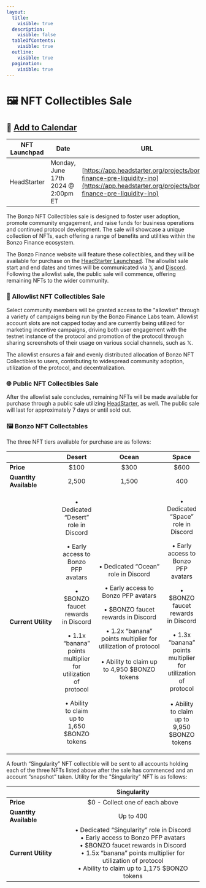 ```yaml
---
layout:
  title:
    visible: true
  description:
    visible: false
  tableOfContents:
    visible: true
  outline:
    visible: true
  pagination:
    visible: true
---
```


# 🖼️ NFT Collectibles Sale



## 📆  [Add to Calendar](https://www.addevent.com/event/cG21952827)

| NFT Launchpad | Date                               | URL                                                                                                                                          |
| ------------- | ---------------------------------- | -------------------------------------------------------------------------------------------------------------------------------------------- |
| HeadStarter   | Monday, June 17th 2024 @ 2:00pm ET | [https://app.headstarter.org/projects/bonzo-finance-pre-liquidity-ino](https://app.headstarter.org/projects/bonzo-finance-pre-liquidity-ino) |

The Bonzo NFT Collectibles sale is designed to foster user adoption, promote community engagement, and raise funds for business operations and continued protocol development. The sale will showcase a unique collection of NFTs, each offering a range of benefits and utilities within the Bonzo Finance ecosystem.

The Bonzo Finance website will feature these collectibles, and they will be available for purchase on the [HeadStarter Launchpad](https://app.headstarter.org/projects/bonzo-finance-pre-liquidity-ino). The allowlist sale start and end dates and times will be communicated via [𝕏](https://www.x.com/bonzo\_finance) and [Discord](https://www.bonzo.finance/discord). Following the allowlist sale, the public sale will commence, offering remaining NFTs to the wider community.

### **🏁 Allowlist NFT Collectibles Sale**&#x20;

Select community members will be granted access to the "allowlist" through a variety of campaigns being run by the Bonzo Finance Labs team. Allowlist account slots are not capped today and are currently being utilized for marketing incentive campaigns, driving both user engagement with the testnet instance of the protocol and promotion of the protocol through sharing screenshots of their usage on various social channels, such as 𝕏.

The allowlist ensures a fair and evenly distributed allocation of Bonzo NFT Collectibles to users, contributing to widespread community adoption, utilization of the protocol, and decentralization.

### **🌐 Public NFT Collectibles Sale**

After the allowlist sale concludes, remaining NFTs will be made available for purchase through a public sale utilizing [HeadStarter](https://app.headstarter.org/projects/bonzo-finance-pre-liquidity-ino), as well. The public sale will last for approximately 7 days or until sold out.

### **🖼️ Bonzo NFT Collectables**

The three NFT tiers available for purchase are as follows:

<table><thead><tr><th width="140"></th><th align="center">Desert</th><th width="200" align="center">Ocean</th><th align="center">Space</th></tr></thead><tbody><tr><td><strong>Price</strong></td><td align="center">$100</td><td align="center">$300</td><td align="center">$600</td></tr><tr><td><strong>Quantity Available</strong></td><td align="center">2,500</td><td align="center">1,500</td><td align="center">400</td></tr><tr><td><strong>Current Utility</strong></td><td align="center"><p>• Dedicated “Desert” role in Discord</p><p></p><p>• Early access to Bonzo PFP avatars</p><p></p><p>• $BONZO faucet rewards in Discord</p><p></p><p>• 1.1x “banana” points multiplier for utilization of protocol</p><p></p><p>• Ability to claim up to 1,650 $BONZO tokens</p></td><td align="center"><p>• Dedicated “Ocean” role in Discord<br></p><p>• Early access to Bonzo PFP avatars<br></p><p>• $BONZO faucet rewards in Discord<br></p><p>• 1.2x “banana” points multiplier for utilization of protocol<br><br>• Ability to claim up to 4,950 $BONZO tokens<br></p></td><td align="center"><p>• Dedicated “Space” role in Discord<br></p><p>• Early access to Bonzo PFP avatars<br></p><p>• $BONZO faucet rewards in Discord<br></p><p>• 1.3x “banana” points multiplier for utilization of protocol<br><br>• Ability to claim up to 9,950 $BONZO tokens</p></td></tr></tbody></table>

A fourth “Singularity” NFT collectible will be sent to all accounts holding each of the three NFTs listed above after the sale has commenced and an account “snapshot” taken. Utility for the "Singularity" NFT is as follows:&#x20;

<table><thead><tr><th width="140"></th><th align="center">Singularity</th></tr></thead><tbody><tr><td><strong>Price</strong></td><td align="center">$0 - Collect one of each above</td></tr><tr><td><strong>Quantity Available</strong></td><td align="center">Up to 400</td></tr><tr><td><strong>Current Utility</strong></td><td align="center">• Dedicated “Singularity” role in Discord <br>• Early access to Bonzo PFP avatars <br>• $BONZO faucet rewards in Discord <br>• 1.5x “banana” points multiplier for utilization of protocol<br>• Ability to claim up to 1,175 $BONZO tokens</td></tr></tbody></table>
